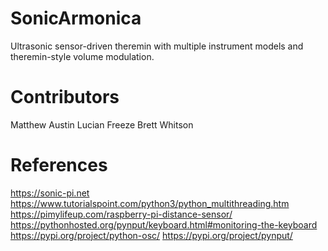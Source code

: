 # SonicArmonica
Ultrasonic sensor-driven theremin with multiple instrument models and theremin-style volume modulation.

# Contributors
Matthew Austin
Lucian Freeze
Brett Whitson

# References
https://sonic-pi.net
https://www.tutorialspoint.com/python3/python_multithreading.htm
https://pimylifeup.com/raspberry-pi-distance-sensor/
https://pythonhosted.org/pynput/keyboard.html#monitoring-the-keyboard
https://pypi.org/project/python-osc/
https://pypi.org/project/pynput/
